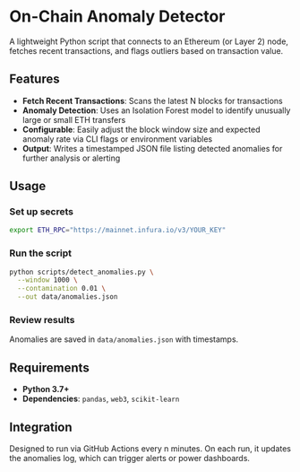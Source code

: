 # On-Chain Anomaly Detector

A lightweight Python script that connects to an Ethereum (or Layer 2) node, fetches recent transactions, and flags outliers based on transaction value.

## Features

- **Fetch Recent Transactions**: Scans the latest N blocks for transactions
- **Anomaly Detection**: Uses an Isolation Forest model to identify unusually large or small ETH transfers
- **Configurable**: Easily adjust the block window size and expected anomaly rate via CLI flags or environment variables
- **Output**: Writes a timestamped JSON file listing detected anomalies for further analysis or alerting

## Usage

### Set up secrets

```bash
export ETH_RPC="https://mainnet.infura.io/v3/YOUR_KEY"
```

### Run the script

```bash
python scripts/detect_anomalies.py \
  --window 1000 \
  --contamination 0.01 \
  --out data/anomalies.json
```

### Review results

Anomalies are saved in `data/anomalies.json` with timestamps.

## Requirements

- **Python 3.7+**
- **Dependencies**: `pandas`, `web3`, `scikit-learn`

## Integration

Designed to run via GitHub Actions every n minutes. On each run, it updates the anomalies log, which can trigger alerts or power dashboards.
